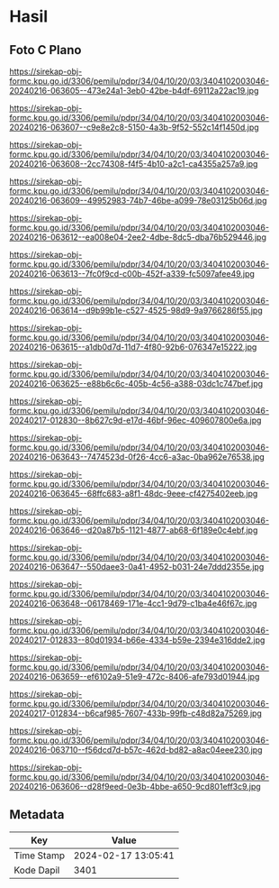 # Hasil

## Foto C Plano

https://sirekap-obj-formc.kpu.go.id/3306/pemilu/pdpr/34/04/10/20/03/3404102003046-20240216-063605--473e24a1-3eb0-42be-b4df-69112a22ac19.jpg

https://sirekap-obj-formc.kpu.go.id/3306/pemilu/pdpr/34/04/10/20/03/3404102003046-20240216-063607--c9e8e2c8-5150-4a3b-9f52-552c14f1450d.jpg

https://sirekap-obj-formc.kpu.go.id/3306/pemilu/pdpr/34/04/10/20/03/3404102003046-20240216-063608--2cc74308-f4f5-4b10-a2c1-ca4355a257a9.jpg

https://sirekap-obj-formc.kpu.go.id/3306/pemilu/pdpr/34/04/10/20/03/3404102003046-20240216-063609--49952983-74b7-46be-a099-78e03125b06d.jpg

https://sirekap-obj-formc.kpu.go.id/3306/pemilu/pdpr/34/04/10/20/03/3404102003046-20240216-063612--ea008e04-2ee2-4dbe-8dc5-dba76b529446.jpg

https://sirekap-obj-formc.kpu.go.id/3306/pemilu/pdpr/34/04/10/20/03/3404102003046-20240216-063613--7fc0f9cd-c00b-452f-a339-fc5097afee49.jpg

https://sirekap-obj-formc.kpu.go.id/3306/pemilu/pdpr/34/04/10/20/03/3404102003046-20240216-063614--d9b99b1e-c527-4525-98d9-9a9766286f55.jpg

https://sirekap-obj-formc.kpu.go.id/3306/pemilu/pdpr/34/04/10/20/03/3404102003046-20240216-063615--a1db0d7d-11d7-4f80-92b6-076347e15222.jpg

https://sirekap-obj-formc.kpu.go.id/3306/pemilu/pdpr/34/04/10/20/03/3404102003046-20240216-063625--e88b6c6c-405b-4c56-a388-03dc1c747bef.jpg

https://sirekap-obj-formc.kpu.go.id/3306/pemilu/pdpr/34/04/10/20/03/3404102003046-20240217-012830--8b627c9d-e17d-46bf-96ec-409607800e6a.jpg

https://sirekap-obj-formc.kpu.go.id/3306/pemilu/pdpr/34/04/10/20/03/3404102003046-20240216-063643--7474523d-0f26-4cc6-a3ac-0ba962e76538.jpg

https://sirekap-obj-formc.kpu.go.id/3306/pemilu/pdpr/34/04/10/20/03/3404102003046-20240216-063645--68ffc683-a8f1-48dc-9eee-cf4275402eeb.jpg

https://sirekap-obj-formc.kpu.go.id/3306/pemilu/pdpr/34/04/10/20/03/3404102003046-20240216-063646--d20a87b5-1121-4877-ab68-6f189e0c4ebf.jpg

https://sirekap-obj-formc.kpu.go.id/3306/pemilu/pdpr/34/04/10/20/03/3404102003046-20240216-063647--550daee3-0a41-4952-b031-24e7ddd2355e.jpg

https://sirekap-obj-formc.kpu.go.id/3306/pemilu/pdpr/34/04/10/20/03/3404102003046-20240216-063648--06178469-171e-4cc1-9d79-c1ba4e46f67c.jpg

https://sirekap-obj-formc.kpu.go.id/3306/pemilu/pdpr/34/04/10/20/03/3404102003046-20240217-012833--80d01934-b66e-4334-b59e-2394e316dde2.jpg

https://sirekap-obj-formc.kpu.go.id/3306/pemilu/pdpr/34/04/10/20/03/3404102003046-20240216-063659--ef6102a9-51e9-472c-8406-afe793d01944.jpg

https://sirekap-obj-formc.kpu.go.id/3306/pemilu/pdpr/34/04/10/20/03/3404102003046-20240217-012834--b6caf985-7607-433b-99fb-c48d82a75269.jpg

https://sirekap-obj-formc.kpu.go.id/3306/pemilu/pdpr/34/04/10/20/03/3404102003046-20240216-063710--f56dcd7d-b57c-462d-bd82-a8ac04eee230.jpg

https://sirekap-obj-formc.kpu.go.id/3306/pemilu/pdpr/34/04/10/20/03/3404102003046-20240216-063606--d28f9eed-0e3b-4bbe-a650-9cd801eff3c9.jpg


## Metadata

| Key        | Value               |
| ---------- | ------------------- |
| Time Stamp | 2024-02-17 13:05:41 |
| Kode Dapil | 3401                |



